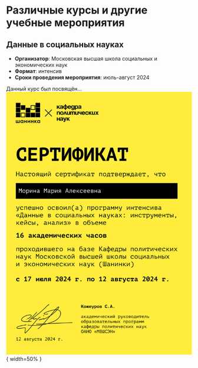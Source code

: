 # Различные курсы и другие учебные мероприятия
## Данные в социальных науках
- **Организатор**: Московская высшая школа социальных и экономических наук
- **Формат**: интенсив
- **Сроки проведения мероприятия**: июль-август 2024    

Данный курс был посвящён...
![Сертификат](/Морина_Данные_в_социальных_науках.png){ width=50% }
